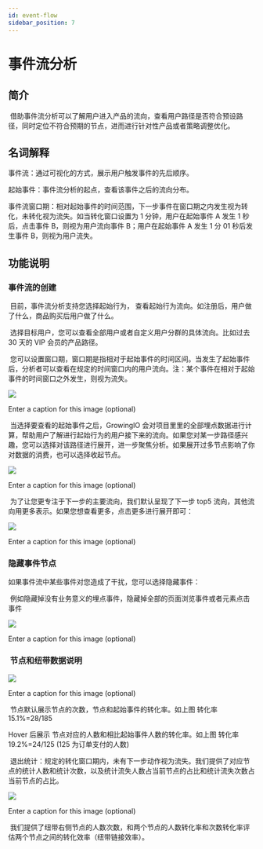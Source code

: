 ```yaml
---
id: event-flow
sidebar_position: 7
---
```


# 事件流分析

## 简介[](#jian-jie)

‌ 借助事件流分析可以了解用户进入产品的流向，查看用户路径是否符合预设路径，同时定位不符合预期的节点，进而进行针对性产品或者策略调整优化。

## 名词解释[](#ming-ci-jie-shi)

事件流：通过可视化的方式，展示用户触发事件的先后顺序。

起始事件：事件流分析的起点，查看该事件之后的流向分布。

事件流窗口期：相对起始事件的时间范围，下一步事件在窗口期之内发生视为转化，未转化视为流失。如当转化窗口设置为 1 分钟，用户在起始事件 A 发生 1 秒后，点击事件 B，则视为用户流向事件 B；用户在起始事件 A 发生 1 分 01 秒后发生事件 B，则视为用户流失。

## 功能说明[](#gong-neng-shuo-ming)

### 事件流的创建[](#shi-jian-liu-de-chuang-jian)

‌ 目前，事件流分析支持您选择起始行为， 查看起始行为流向。如注册后，用户做了什么，商品购买后用户做了什么。

‌ 选择目标用户，您可以查看全部用户或者自定义用户分群的具体流向。比如过去 30 天的 VIP 会员的产品路径。

‌ 您可以设置窗口期，窗口期是指相对于起始事件的时间区间。当发生了起始事件后，分析者可以查看在规定的时间窗口内的用户流向。注：某个事件在相对于起始事件的时间窗口之外发生，则视为流失。

![](https://3953104361-files.gitbook.io/~/files/v0/b/gitbook-legacy-files/o/assets%2Fop%2F-MguACBZstjXsH0HZJf_%2F-MguCL1u4-udgKP67r8-%2F0.png?alt=media)

Enter a caption for this image (optional)

‌ 当选择要查看的起始事件之后，GrowingIO 会对项目里里的全部埋点数据进行计算，帮助用户了解进行起始行为的用户接下来的流向。如果您对某一步路径感兴趣，您可以选择对该路径进行展开，进一步聚焦分析。如果展开过多节点影响了你对数据的消费，也可以选择收起节点。

![](https://3953104361-files.gitbook.io/~/files/v0/b/gitbook-legacy-files/o/assets%2Fop%2F-MguACBZstjXsH0HZJf_%2F-MguCL1vyzBPLmnB5gk0%2F1.png?alt=media)

Enter a caption for this image (optional)

‌ 为了让您更专注于下一步的主要流向，我们默认呈现了下一步 top5 流向，其他流向用更多表示。如果您想查看更多，点击更多进行展开即可：

![](https://3953104361-files.gitbook.io/~/files/v0/b/gitbook-legacy-files/o/assets%2Fop%2F-MguACBZstjXsH0HZJf_%2F-MguCL1wuLSiKyo1E_u9%2F2.png?alt=media)

Enter a caption for this image (optional)
‌

### 隐藏事件节点[](#yin-cang-shi-jian-jie-dian)

如果事件流中某些事件对您造成了干扰，您可以选择隐藏事件：

‌ 例如隐藏掉没有业务意义的埋点事件，隐藏掉全部的页面浏览事件或者元素点击事件

![](https://3953104361-files.gitbook.io/~/files/v0/b/gitbook-legacy-files/o/assets%2Fop%2F-MguACBZstjXsH0HZJf_%2F-MguCL1xp6VnnqRSWzDa%2F3.png?alt=media)

Enter a caption for this image (optional)

### ‌ 节点和纽带数据说明[](#jie-dian-he-niu-dai-shu-ju-shuo-ming)

![](https://3953104361-files.gitbook.io/~/files/v0/b/gitbook-legacy-files/o/assets%2Fop%2F-MguACBZstjXsH0HZJf_%2F-MguCL1yloRukMvS__9U%2F4.png?alt=media)

Enter a caption for this image (optional)

‌ 节点默认展示节点的次数，节点和起始事件的转化率。如上图 转化率 15.1%=28/185

‌Hover 后展示 节点对应的人数和相比起始事件人数的转化率。如上图 转化率 19.2%=24/125 (125 为订单支付的人数)

‌ 退出统计：规定的转化窗口期内，未有下一步动作视为流失。我们提供了对应节点的统计人数和统计次数，以及统计流失人数占当前节点的占比和统计流失次数占当前节点的占比。

![](https://3953104361-files.gitbook.io/~/files/v0/b/gitbook-legacy-files/o/assets%2Fop%2F-MguACBZstjXsH0HZJf_%2F-MguCL1zIuW5dVKV1kJi%2F5.png?alt=media)

Enter a caption for this image (optional)

‌ 我们提供了纽带右侧节点的人数次数，和两个节点的人数转化率和次数转化率评估两个节点之间的转化效率（纽带链接效率）。
